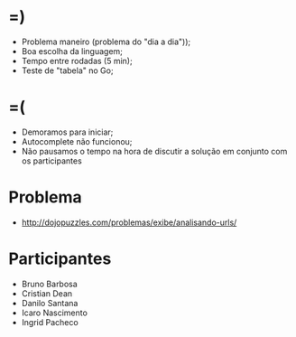 =)
==

- Problema maneiro (problema do "dia a dia"));
- Boa escolha da linguagem;
- Tempo entre rodadas (5 min);
- Teste de "tabela" no Go;

=(
==

- Demoramos para iniciar;
- Autocomplete não funcionou;
- Não pausamos o tempo na hora de discutir a solução em conjunto com os participantes

Problema
========

- http://dojopuzzles.com/problemas/exibe/analisando-urls/

Participantes
=============

- Bruno Barbosa
- Cristian Dean
- Danilo Santana
- Icaro Nascimento
- Ingrid Pacheco
